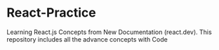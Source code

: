 # React-Practice
Learning  React.js   Concepts from New Documentation  (react.dev). This repository includes all the advance concepts with Code
